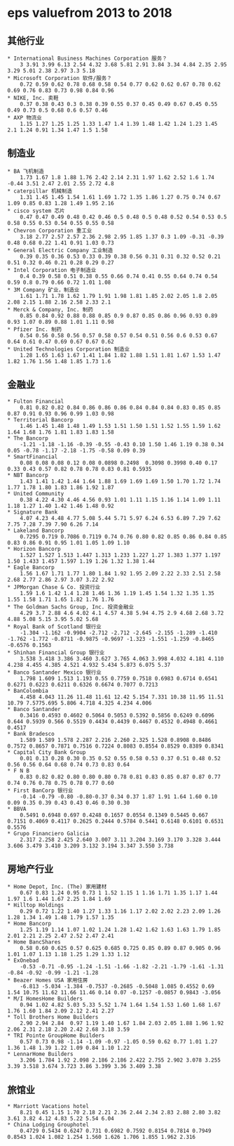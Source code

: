# eps valuefrom 2013 to 2018

## 其他行业
	* International Business Machines Corporation 服务？
		3 3.91 3.99 6.13 2.54 4.32 3.68 5.81 2.91 3.84 3.34 4.84 2.35 2.95 3.29 5.01 2.38 2.97 3.3 5.18
	* Microsoft Corporation 软件/服务？
		0.72 0.59 0.62 0.78 0.68 0.58 0.54 0.77 0.62 0.62 0.67 0.78 0.62 0.69 0.76 0.83 0.73 0.98 0.84 0.96
	* NIKE, Inc. 卖鞋
		0.37 0.38 0.43 0.3 0.38 0.39 0.55 0.37 0.45 0.49 0.67 0.45 0.55 0.49 0.73 0.5 0.68 0.6 0.57 0.46
	* AXP 物流业
		1.15 1.27 1.25 1.25 1.33 1.47 1.4 1.39 1.48 1.42 1.24 1.23 1.45 2.1 1.24 0.91 1.34 1.47 1.5 1.58

## 制造业
	* BA 飞机制造
		1.73 1.67 1.8 1.88 1.76 2.42 2.14 2.31 1.97 1.62 2.52 1.6 1.74 -0.44 3.51 2.47 2.01 2.55 2.72 4.8
	* caterpillar 机械制造
		1.31 1.45 1.45 1.54 1.61 1.69 1.72 1.35 1.86 1.27 0.75 0.74 0.67 1.09 0.85 0.83 1.28 1.49 1.95 2.16
	* cisco system 芯片
		0.47 0.47 0.49 0.48 0.42 0.46 0.5 0.48 0.5 0.48 0.52 0.54 0.53 0.5 0.58 0.55 0.53 0.54 0.55 0.55 0.58
	* Chevron Corporation 重工业
		3.18 2.77 2.57 2.57 2.36 2.98 2.95 1.85 1.37 0.3 1.09 -0.31 -0.39 0.48 0.68 0.22 1.41 0.91 1.03 0.73
	* General Electric Company 工业制造
		0.39 0.35 0.36 0.53 0.33 0.39 0.38 0.56 0.31 0.31 0.32 0.52 0.21 0.51 0.32 0.46 0.21 0.28 0.29 0.27
	* Intel Corporation 电子制造业
		0.4 0.39 0.58 0.51 0.38 0.55 0.66 0.74 0.41 0.55 0.64 0.74 0.54 0.59 0.8 0.79 0.66 0.72 1.01 1.08
	* 3M Company 矿业，制造业
		1.61 1.71 1.78 1.62 1.79 1.91 1.98 1.81 1.85 2.02 2.05 1.8 2.05 2.08 2.15 1.88 2.16 2.58 2.33 2.1
	* Merck & Company, Inc. 制药
		0.85 0.84 0.92 0.88 0.88 0.85 0.9 0.87 0.85 0.86 0.96 0.93 0.89 0.93 1.07 0.89 0.88 1.01 1.11 0.98
	* Pfizer Inc. 制药
		0.54 0.56 0.58 0.56 0.57 0.58 0.57 0.54 0.51 0.56 0.6 0.53 0.67 0.64 0.61 0.47 0.69 0.67 0.67 0.62
	* United Technologies Corporation 制造业
		1.28 1.65 1.63 1.67 1.41 1.84 1.82 1.88 1.51 1.81 1.67 1.53 1.47 1.82 1.76 1.56 1.48 1.85 1.73 1.6

## 金融业
	* Fulton Financial
		0.81 0.82 0.82 0.84 0.86 0.86 0.86 0.84 0.84 0.84 0.83 0.85 0.85 0.87 0.91 0.93 0.96 0.99 1.03 0.98 
	* Territorial Bancorp	
		1.46 1.45 1.48 1.48 1.49 1.53 1.51 1.50 1.51 1.52 1.55 1.59 1.62 1.64 1.68 1.76 1.81 1.83 1.83 1.58
	* The Bancorp
		-1.21 -1.18 -1.16 -0.39 -0.55 -0.43 0.10 1.50 1.46 1.19 0.38 0.34 0.05 -0.78 -1.17 -2.18 -1.75 -0.58 0.09 0.39
	* SmartFinancial
		0.08 0.08 0.08 0.12 0.08 0.0898 0.2498 	0.3098 0.3998 0.40 0.17 0.33 0.43 0.57 0.82 0.78 0.78 0.83 0.81 0.5935
	* NBT Bancorp
		1.43 1.41 1.42 1.44 1.64 1.88 1.69 1.69 1.69 1.50 1.70 1.72 1.74 1.77 1.78 1.80 1.83 1.86 1.92 1.87
	* United Community
		0.38 4.22 4.30 4.46 4.56 0.93 1.01 1.11 1.15 1.16 1.14 1.09 1.11 1.18 1.27 1.40 1.42 1.46 1.48 0.92
	* Signature Bank
		4.07 4.23 4.48 4.77 5.08 5.44 5.71 5.97 6.24 6.53 6.89 7.29 7.62 7.75 7.28 7.39 7.90 6.26 7.14
	* Lakeland Bancorp
		0.7295 0.719 0.7086 0.7119 0.74 0.76 0.80 0.82 0.85 0.86 0.84 0.85 0.83 0.86 0.91 0.95 1.01 1.05 1.09 1.10
	* Horizon Bancorp
		1.527 1.527 1.513 1.447 1.313 1.233 1.227 1.27 1.383 1.377 1.197 1.50 1.433 1.457 1.597 1.19 1.26 1.32 1.38 1.44
	* Eagle Bancorp
		1.56 1.67 1.71 1.77 1.80 1.84 1.92 1.95 2.09 2.22 2.33 2.51 2.58 2.68 2.77 2.86 2.97 3.07 3.22 2.92
	* JPMorgan Chase & Co. 投资行业
		1.59 1.6 1.42 1.4 1.28 1.46 1.36 1.19 1.45 1.54 1.32 1.35 1.35 1.55 1.58 1.71 1.65 1.82 1.76 1.76
	* The Goldman Sachs Group, Inc. 投资金融业
		4.29 3.7 2.88 4.6 4.02 4.1 4.57 4.38 5.94 4.75 2.9 4.68 2.68 3.72 4.88 5.08 5.15 3.95 5.02 5.68
	* Royal Bank of Scotland 银行业
		-1.304 -1.162 -0.9904 -2.712 -2.712 -2.645 -2.155 -1.289 -1.410 -1.762 -1.772 -0.8711 -0.9875 -0.9697 -1.323 -1.551 -1.259 -0.8465 -0.6576 0.1563
	* Shinhan Financial Group 银行业
		3.538 3.418 3.386 3.460 3.627 3.765 4.063 3.998 4.032 4.181 4.110 4.238 4.455 4.385 4.521 4.932 5.434 5.873 6.075 5.37
	* Banco Santander Mexico 银行业
		1.798 1.609 1.513 1.193 0.55 0.7759 0.7518 0.6983 0.6714 0.6541 0.6271 0.6223 0.6211 0.6326 0.6674 0.7077 0.7213
	* BanColombia 
		4.458 4.043 11.26 11.48 11.61 12.42 5.154 7.331 10.38 11.95 11.51 10.79 7.5775.695 5.806 4.718 4.325 4.234 4.006
	* Banco Santander
		0.3416 0.4593 0.4602 0.5064 0.5053 0.5392 0.5856 0.6249 0.6096 0.644 0.5939 0.566 0.5519 0.4434 0.4439 0.4467 0.4532 0.4948 0.4661 0.4517
	* Bank Bradesco
		1.589 1.589 1.578 2.287 2.216 2.260 2.325 1.528 0.8908 0.8486 0.7572 0.8657 0.7871 0.7516 0.7224 0.8083 0.8554 0.8529 0.8389 0.8341
	* Capital City Bank Group
		0.01 0.13 0.28 0.30 0.35 0.52 0.55 0.58 0.53 0.37 0.51 0.48 0.52 0.56 0.56 0.64 0.68 0.74 0.73 0.83 0.64
	* F N B
		0.83 0.82 0.82 0.80 0.80 0.80 0.78 0.81 0.83 0.85 0.87 0.87 0.77 0.74 0.76 0.78 0.75 0.78 0.77 0.60
	* First BanCorp 银行业
		-0.14 -0.79 -0.80 -0.80-0.37 0.34 0.37 1.87 1.91 1.64 1.60 0.10 0.09 0.35 0.39 0.43 0.43 0.46 0.30 0.30
	* BBVA
		0.5491 0.6948 0.697 0.4248 0.1657 0.0554 0.1349 0.5445 0.667 0.7151 0.4069 0.4117 0.2625 0.2444 0.5784 0.5441 0.6148 0.6101 0.6531 0.5576
	* Grupo Financiero Galicia
		2.317 2.258 2.425 2.640 3.007 3.11 3.204 3.169 3.170 3.328 3.444 3.606 3.479 3.410 3.209 3.132 3.194 3.347 3.550 3.738
## 房地产行业
	* Home Depot, Inc. (The) 家用建材
		0.67 0.83 1.24 0.95 0.73 1 1.52 1.15 1 1.16 1.71 1.35 1.17 1.44 1.97 1.6 1.44 1.67 2.25 1.84 1.69
	* Hilltop Holdings
		0.29 0.72 1.22 1.40 1.27 1.33 1.16 1.17 2.02 2.02 2.23 2.09 1.26 1.28 1.34 1.49 1.48 1.79 1.57 1.35
	* Home Bancorp
		1.25 1.19 1.14 1.07	1.02 1.24 1.28 1.42 1.62 1.63 1.63 1.79 1.85 2.01 2.21 2.25 2.47 2.52 2.47 2.41
	* Home BancShares
		0.58 0.60 0.625 0.57 0.625 0.685 0.725 0.85 0.89 0.87 0.905 0.96 1.01 1.07 1.13 1.18 1.25 1.29 1.33 1.12
	* ExOnebad 
		-0.53 -0.71 -0.95 -1.24 -1.51 -1.66 -1.82 -2.21 -1.79 -1.61 -1.31 -0.84 -0.92 -0.99 -1.21 -1.28
	* Beazer Homes USA 家用住房
		-6.813 -5.034 -1.384 -0.7537 -0.2685 -0.5048 1.085 0.4552 0.69 1.54 10.75 11.62 11.66 11.46 0.14 0.07 -0.1257 -0.0857 0.9843 -3.056 
	* M/I HomesHome Builders 
		0.94 1.02 4.82 5.03 5.33 5.52 1.74 1.64 1.54 1.53 1.60 1.68 1.67 1.76 1.60 1.84 2.09 2.12 2.41 2.27
	* Toll Brothers Home Builders
		2.90 2.94 2.84	0.97 1.19 1.40 1.67 1.84 2.03 2.05 1.88 1.96 1.92 2.06 2.31 2.18 2.20 2.42 2.68 3.18 3.59
	* TRI Pointe GroupHome Builders
		0.57 0.73 0.98 -1.14 -1.09 -0.97 -1.05 0.59 0.62 0.77 1.01 1.27 1.36 1.48 1.39 1.22 1.09 0.84 1.10 1.22
	* LennarHome Builders
		3.206 1.784 1.92 2.098 2.186 2.186 2.422 2.755 2.902 3.078 3.255 3.39 3.518 3.674 3.723 3.86 3.399 3.36 3.409 3.38

## 旅馆业
	* Marriott Vacations hotel
		8.21 0.45 1.15 1.70 2.18 2.21 2.36 2.44 2.34 2.83 2.88 2.80 3.82 3.61 3.82 4.12 4.83 5.22 5.54 6.04
	* China Lodging Grouphotel 
		0.4729 0.5434 0.6247 0.731 0.6982 0.7592 0.8154 0.7814 0.7949 0.8543 1.024 1.082 1.254 1.560 1.626 1.706 1.855 1.962 2.316
